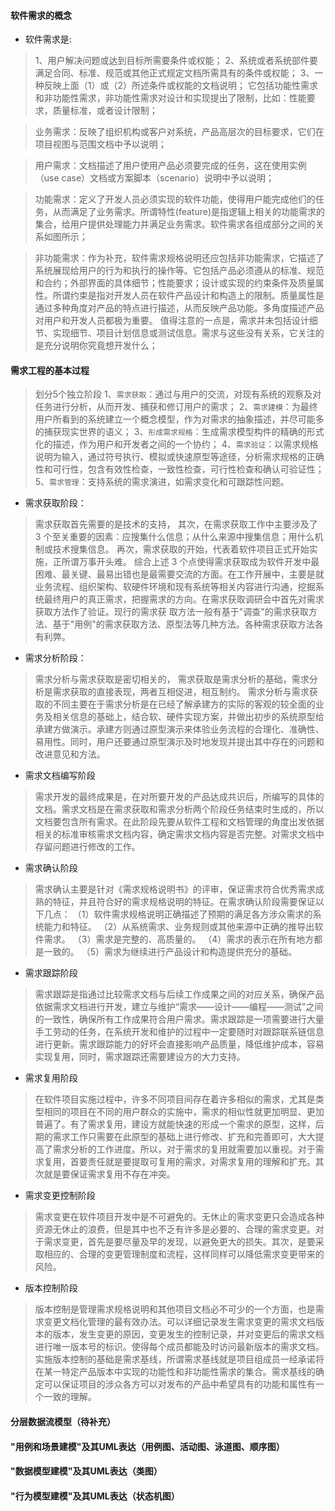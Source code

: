 #### 软件需求的概念

* 软件需求是:
>   1、用户解决问题或达到目标所需要条件或权能；
>   2、系统或者系统部件要满足合同、标准、规范或其他正式规定文档所需具有的条件或权能；
>   3、一种反映上面（1）或（2）所述条件或权能的文档说明；
>      它包括功能性需求和非功能性需求，非功能性需求对设计和实现提出了限制，比如：性能要求，质量标准，或者设计限制；

> 业务需求：反映了组织机构或客户对系统，产品高层次的目标要求，它们在项目视图与范围文档中予以说明；

> 用户需求：文档描述了用户使用产品必须要完成的任务，这在使用实例（use case）文档或方案脚本（scenario）说明中予以说明；

> 功能需求：定义了开发人员必须实现的软件功能，使得用户能完成他们的任务，从而满足了业务需求。所谓特性(feature)是指逻辑上相关的功能需求的集合，给用户提供处理能力并满足业务需求。软件需求各组成部分之间的关系如图所示；

> 非功能需求：作为补充，软件需求规格说明还应包括非功能需求，它描述了系统展现给用户的行为和执行的操作等。它包括产品必须遵从的标准、规范和合约；外部界面的具体细节；性能要求；设计或实现的约束条件及质量属性。所谓约束是指对开发人员在软件产品设计和构造上的限制。质量属性是通过多种角度对产品的特点进行描述，从而反映产品功能。多角度描述产品对用户和开发人员都极为重要。 值得注意的一点是，需求并未包括设计细节、实现细节、项目计划信息或测试信息。需求与这些没有关系，它关注的是充分说明你究竟想开发什么；

#### 需求工程的基本过程

>划分5个独立阶段
> 1、`需求获取`：通过与用户的交流，对现有系统的观察及对任务进行分析，从而开发、捕获和修订用户的需求；
> 2、`需求建模`：为最终用户所看到的系统建立一个概念模型，作为对需求的抽象描述，并尽可能多的捕获现实世界的语义；
> 3、`形成需求规格`：生成需求模型构件的精确的形式化的描述，作为用户和开发者之间的一个协约；
> 4、`需求验证`：以需求规格说明为输入，通过符号执行、模拟或快速原型等途径，分析需求规格的正确性和可行性，包含有效性检查，一致性检查，可行性检查和确认可验证性；
> 5、`需求管理`：支持系统的需求演进，如需求变化和可跟踪性问题。

* 需求获取阶段：
> 需求获取首先需要的是技术的支持，
> 其次，在需求获取工作中主要涉及了 3 个至关重要的因素：应搜集什么信息；从什么来源中搜集信息；用什么机制或技术搜集信息。
> 再次，需求获取的开始，代表着软件项目正式开始实施，正所谓万事开头难。
> 综合上述 3 个点使得需求获取成为软件开发中最困难、最关键、最易出错也是最需要交流的方面。在工作开展中，主要是就业务流程、组织架构、软硬件环境和现有系统等相关内容进行沟通，挖掘系统最终用户的真正需求，把握需求的方向。在需求获取调研会中首先对需求获取方法作了验证。现行的需求获
> 取方法一般有基于"调查"的需求获取方法、基于"用例"的需求获取方法、原型法等几种方法。各种需求获取方法各有利弊。

* 需求分析阶段：
> 需求分析与需求获取是密切相关的，
> 需求获取是需求分析的基础，需求分析是需求获取的直接表现，两者互相促进，相互制约。
> 需求分析与需求获取的不同主要在于需求分析是在已经了解承建方的实际的客观的较全面的业务及相关信息的基础上，结合软、硬件实现方案，并做出初步的系统原型给承建方做演示。承建方则通过原型演示来体验业务流程的合理化、准确性、易用性。同时，用户还要通过原型演示及时地发现并提出其中存在的问题和改进意见和方法。

* 需求文档编写阶段
> 需求开发的最终成果是，在对所要开发的产品达成共识后，所编写的具体的文档。需求文档是在需求获取和需求分析两个阶段任务结束时生成的，所以文档要包含所有需求。在此阶段先要从软件工程和文档管理的角度出发依据相关的标准审核需求文档内容，确定需求文档内容是否完整。对需求文档中存留问题进行修改的工作。

* 需求确认阶段
> 需求确认主要是针对《需求规格说明书》的评审，保证需求符合优秀需求成熟的特征，并且符合好的需求规格说明的特征。在需求确认阶段需要保证以下几点：
> （1）软件需求规格说明正确描述了预期的满足各方涉众需求的系统能力和特征。
> （2）从系统需求、业务规则或其他来源中正确的推导出软件需求。
> （3）需求是完整的、高质量的。
> （4）需求的表示在所有地方都是一致的。
> （5）需求为继续进行产品设计和构造提供充分的基础。

* 需求跟踪阶段
> 需求跟踪是指通过比较需求文档与后续工作成果之间的对应关系，确保产品依据需求文档进行开发，建立与维护“需求——设计——编程——测试”之间的一致性，确保所有工作成果符合用户需求。需求跟踪是一项需要进行大量手工劳动的任务，在系统开发和维护的过程中一定要随时对跟踪联系链信息进行更新。需求跟踪能力的好坏会直接影响产品质量，降低维护成本，容易实现复用，同时，需求跟踪还需要建设方的大力支持。

* 需求复用阶段
> 在软件项目实施过程中，许多不同项目间存在着许多相似的需求，尤其是类型相同的项目在不同的用户群众的实施中，需求的相似性就更加明显、更加普遍了。有了需求复用，建设方就能快速的形成一个需求的原型，这样，后期的需求工作只需要在此原型的基础上进行修改、扩充和完善即可，大大提高了需求分析的工作进度。所以，对于需求的复用就需要加以重视。对于需求复用，首要责任就是要提取可复用的需求，对需求复用的理解和扩充。其次就是要保证需求复用不存在冲突。

* 需求变更控制阶段
> 需求变更在软件项目开发中是不可避免的。无休止的需求变更只会造成各种资源无休止的浪费，但是其中也不乏有许多是必要的、合理的需求变更。对于需求变更，首先是要尽量及早的发现，以避免更大的损失。其次，是要采取相应的、合理的变更管理制度和流程，这样同样可以降低需求变更带来的风险。

* 版本控制阶段
> 版本控制是管理需求规格说明和其他项目文档必不可少的一个方面，也是需求变更文档化管理的最有效办法。可以详细记录发生需求变更的需求文档版本的版本，发生变更的原因，变更发生的控制记录，并对变更后的需求文档进行唯一版本号的标识。使得每个成员都能及时访问最新版本的需求文档。实施版本控制的基础是需求基线，所谓需求基线就是项目组成员一经承诺将在某一特定产品版本中实现的功能性和非功能性需求的集合。需求基线的确定可以保证项目的涉众各方可以对发布的产品中希望具有的功能和属性有一个一致的理解。

#### 分层数据流模型（待补充）

#### "用例和场景建模"及其UML表达（用例图、活动图、泳道图、顺序图）







#### "数据模型建模"及其UML表达（类图）







#### "行为模型建模"及其UML表达（状态机图）
